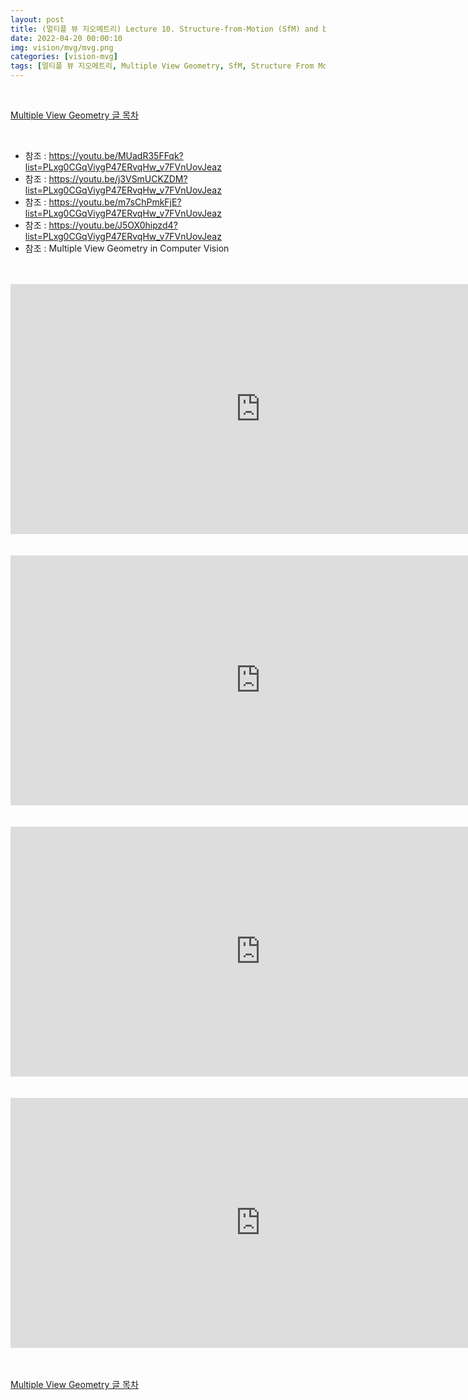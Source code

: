 ```yaml
---
layout: post
title: (멀티플 뷰 지오메트리) Lecture 10. Structure-from-Motion (SfM) and bundle adjustment
date: 2022-04-20 00:00:10
img: vision/mvg/mvg.png
categories: [vision-mvg] 
tags: [멀티플 뷰 지오메트리, Multiple View Geometry, SfM, Structure From Motion, Bundle Adjustment] # add tag
---
```


<br>

[Multiple View Geometry 글 목차](https://gaussian37.github.io/vision-mvg-table/)

<br>

- 참조 : https://youtu.be/MUadR35FFqk?list=PLxg0CGqViygP47ERvqHw_v7FVnUovJeaz
- 참조 : https://youtu.be/j3VSmUCKZDM?list=PLxg0CGqViygP47ERvqHw_v7FVnUovJeaz
- 참조 : https://youtu.be/m7sChPmkFjE?list=PLxg0CGqViygP47ERvqHw_v7FVnUovJeaz
- 참조 : https://youtu.be/J5OX0hipzd4?list=PLxg0CGqViygP47ERvqHw_v7FVnUovJeaz
- 참조 : Multiple View Geometry in Computer Vision

<br>

<br>
<div style="text-align: center;">
    <iframe src="https://www.youtube.com/embed/MUadR35FFqk" frameborder="0" allowfullscreen="true" width="800px" height="400px"> </iframe>
</div>
<br>

<br>
<div style="text-align: center;">
    <iframe src="https://www.youtube.com/embed/j3VSmUCKZDM" frameborder="0" allowfullscreen="true" width="800px" height="400px"> </iframe>
</div>
<br>

<br>
<div style="text-align: center;">
    <iframe src="https://www.youtube.com/embed/m7sChPmkFjE" frameborder="0" allowfullscreen="true" width="800px" height="400px"> </iframe>
</div>
<br>

<br>
<div style="text-align: center;">
    <iframe src="https://www.youtube.com/embed/J5OX0hipzd4" frameborder="0" allowfullscreen="true" width="800px" height="400px"> </iframe>
</div>
<br>



<br>

[Multiple View Geometry 글 목차](https://gaussian37.github.io/vision-mvg-table/)

<br>
